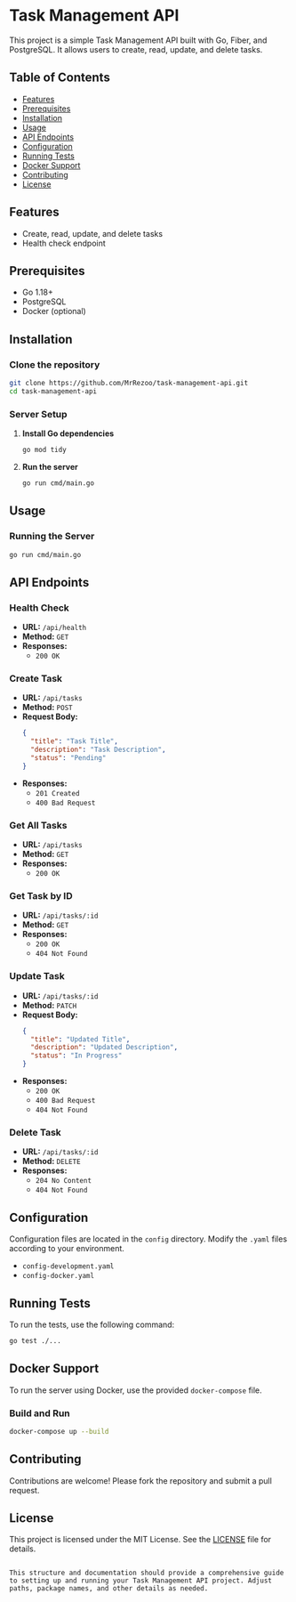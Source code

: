 # Task Management API

This project is a simple Task Management API built with Go, Fiber, and PostgreSQL. It allows users to create, read, update, and delete tasks.

## Table of Contents

- [Features](#features)
- [Prerequisites](#prerequisites)
- [Installation](#installation)
- [Usage](#usage)
- [API Endpoints](#api-endpoints)
- [Configuration](#configuration)
- [Running Tests](#running-tests)
- [Docker Support](#docker-support)
- [Contributing](#contributing)
- [License](#license)

## Features

- Create, read, update, and delete tasks
- Health check endpoint

## Prerequisites

- Go 1.18+
- PostgreSQL
- Docker (optional)

## Installation

### Clone the repository

```sh
git clone https://github.com/MrRezoo/task-management-api.git
cd task-management-api
```

### Server Setup

1. **Install Go dependencies**

    ```sh
    go mod tidy
    ```

2. **Run the server**

    ```sh
    go run cmd/main.go
    ```

## Usage

### Running the Server

```sh
go run cmd/main.go
```

## API Endpoints

### Health Check

- **URL:** `/api/health`
- **Method:** `GET`
- **Responses:**
    - `200 OK`

### Create Task

- **URL:** `/api/tasks`
- **Method:** `POST`
- **Request Body:**
  ```json
  {
    "title": "Task Title",
    "description": "Task Description",
    "status": "Pending"
  }
  ```
- **Responses:**
    - `201 Created`
    - `400 Bad Request`

### Get All Tasks

- **URL:** `/api/tasks`
- **Method:** `GET`
- **Responses:**
    - `200 OK`

### Get Task by ID

- **URL:** `/api/tasks/:id`
- **Method:** `GET`
- **Responses:**
    - `200 OK`
    - `404 Not Found`

### Update Task

- **URL:** `/api/tasks/:id`
- **Method:** `PATCH`
- **Request Body:**
  ```json
  {
    "title": "Updated Title",
    "description": "Updated Description",
    "status": "In Progress"
  }
  ```
- **Responses:**
    - `200 OK`
    - `400 Bad Request`
    - `404 Not Found`

### Delete Task

- **URL:** `/api/tasks/:id`
- **Method:** `DELETE`
- **Responses:**
    - `204 No Content`
    - `404 Not Found`

## Configuration

Configuration files are located in the `config` directory. Modify the `.yaml` files according to your environment.

- `config-development.yaml`
- `config-docker.yaml`

## Running Tests

To run the tests, use the following command:

```sh
go test ./...
```

## Docker Support

To run the server using Docker, use the provided `docker-compose` file.

### Build and Run

```sh
docker-compose up --build
```

## Contributing

Contributions are welcome! Please fork the repository and submit a pull request.

## License

This project is licensed under the MIT License. See the [LICENSE](LICENSE) file for details.
```

This structure and documentation should provide a comprehensive guide to setting up and running your Task Management API project. Adjust paths, package names, and other details as needed.